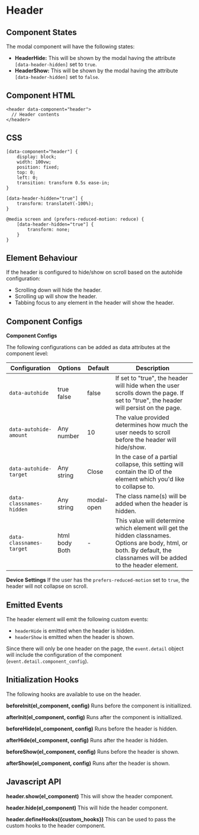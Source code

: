 # Header

## Component States
The modal component will have the following states: <br>
- **HeaderHide:** This will be shown by the modal having the attribute `[data-header-hidden]` set to `true`.
- **HeaderShow:** This will be shown by the modal having the attribute `[data-header-hidden]` set to `false`.

## Component HTML
```
<header data-component="header">
  // Header contents
</header>
```

## CSS

```
[data-component="header"] {
    display: block;
    width: 100vw;
    position: fixed;
    top: 0;
    left: 0;
    transition: transform 0.5s ease-in;
}

[data-header-hidden="true"] {
    transform: translateY(-100%);
}

@media screen and (prefers-reduced-motion: reduce) {
    [data-header-hidden="true"] {
        transform: none;
    }
}
```

## Element Behaviour 

If the header is configured to hide/show on scroll based on the autohide configuration: 
- Scrolling down will hide the header.
- Scrolling up will show the header.
- Tabbing focus to any element in the header will show the header.


## Component Configs

**Component Configs** 

The following configurations can be added as data attributes at the component level: <br>

| Configuration        | Options       | Default    | Description  |
| -------------------- | ------------- | ---------- | ------------ |
| `data-autohide`      | true<br>false | false  |  If set to "true", the header will hide when the user scrolls down the page. If set to "true", the header will persist on the page. |
| `data-autohide-amount` | Any number | 10 	    |   The value provided determines how much the user needs to scroll before the header will hide/show.|
| `data-autohide-target`| Any string | Close	    |   In the case of a partial collapse, this setting will contain the ID of the element which you'd like to collapse to. |
| `data-classnames-hidden`    | Any string    | modal-open |   The class name(s) will be added when the header is hidden.|
| `data-classnames-target` |html<br>body<br>Both| - |  This value will determine which element will get the hidden classnames. Options are body, html, or both. By default, the classnames will be added to the header element.|


**Device Settings** 
If the user has the `prefers-reduced-motion` set to `true`, the header will not collapse on scroll.


## Emitted Events

The header element will emit the following custom events:

  - `headerHide` is emitted when the header is hidden.
  - `headerShow` is emitted when the header is shown.

Since there will only be one header on the page, the `event.detail` object will include the configuration of the component (`event.detail.component_config`).


## Initialization Hooks

The following hooks are available to use on the header. 

**beforeInit(el_component, config)**
Runs before the component is initiallized.

**afterInit(el_component, config)**
Runs after the component is initiallized.

**beforeHide(el_component, config)**
Runs before the header is hidden.

**afterHide(el_component, config)**
Runs after the header is hidden.

**beforeShow(el_component, config)**
Runs before the header is shown.

**afterShow(el_component, config)**
Runs after the header is shown.


## Javascript API

**header.show(el_component)**
This will show the header component.

**header.hide(el_component)**
This will hide the header component.

**header.defineHooks({custom_hooks})**
This can be used to pass the custom hooks to the header component.